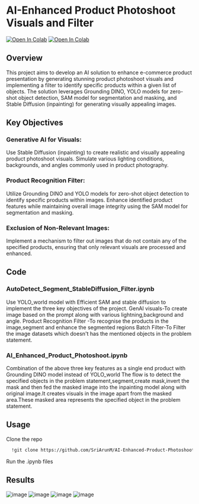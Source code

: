 # AI-Enhanced Product Photoshoot Visuals and Filter
[![Open In Colab](https://colab.research.google.com/assets/colab-badge.svg)](https://colab.research.google.com/drive/1Nxmb2y9LbkWA_m5g2Ap3tTqMkw1bmsgw?usp=sharing)
[![Open In Colab](https://colab.research.google.com/assets/colab-badge.svg)](https://colab.research.google.com/drive/1TtsGEHdBTUklmRoXVkgDoLVHYnVdYImy?usp=sharing)

## Overview
This project aims to develop an AI solution to enhance e-commerce product presentation by generating stunning product photoshoot visuals and implementing a filter to identify specific products within a given list of objects. The solution leverages Grounding DINO, YOLO models for zero-shot object detection, SAM model for segmentation and masking, and Stable Diffusion (inpainting) for generating visually appealing images.

## Key Objectives

### Generative AI for Visuals:
Use Stable Diffusion (inpainting) to create realistic and visually appealing product photoshoot visuals.
Simulate various lighting conditions, backgrounds, and angles commonly used in product photography.

### Product Recognition Filter:
Utilize Grounding DINO and YOLO models for zero-shot object detection to identify specific products within images.
Enhance identified product features while maintaining overall image integrity using the SAM model for segmentation and masking.

### Exclusion of Non-Relevant Images:
Implement a mechanism to filter out images that do not contain any of the specified products, ensuring that only relevant visuals are processed and enhanced.

## Code

### AutoDetect_Segment_StableDiffusion_Filter.ipynb
Use YOLO_world model with Efficient SAM and stable diffusion to implement the three key objectives of the project.
GenAI visuals-To create image based on the prompt along with various lightning,background and angle.
Product Recognition Filter -To recognise the products in the image,segment and enhance the segmented regions
Batch Filter-To Filter the image datasets which doesn't has the mentioned objects in the problem statement.

### AI_Enhanced_Product_Photoshoot.ipynb 
Combination of the above three key features as a single end product with Grounding DINO model instead of YOLO_world
The flow is to detect the specified objects in the problem statement,segment,create mask,invert the mask and then fed the masked image into the inpainting model along with original image.It creates visuals in the image apart from the masked area.These masked area represents the specified object in the problem statement.

## Usage

Clone the repo
```bash
  !git clone https://github.com/SriArunM/AI-Enhanced-Product-Photoshoot-Visuals-and-Filter
```
Run the .ipynb files 

## Results
![image](https://github.com/SriArunM/AI-Enhanced-Product-Photoshoot-Visuals-and-Filter/assets/113443056/a7e00edb-b5b6-44b3-ae00-85749f76b95c)
![image](https://github.com/SriArunM/AI-Enhanced-Product-Photoshoot-Visuals-and-Filter/assets/113443056/b42d3e6e-52c5-4f75-93b0-c1fc3719ffde)
![image](https://github.com/SriArunM/AI-Enhanced-Product-Photoshoot-Visuals-and-Filter/assets/113443056/0b60b132-ad22-4723-be6f-6143faa42894)
![image](https://github.com/SriArunM/AI-Enhanced-Product-Photoshoot-Visuals-and-Filter/assets/113443056/ed306a81-516e-4242-8d5d-0a24019230c9)







